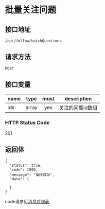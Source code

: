 # 批量关注问题

## 接口地址

`/api/follow/batchQuestions`

## 请求方法

```POST ```

## 接口变量

| name     | type     | must     | description |
|----------|:--------:|:--------:|:--------:|
| ids  | array   | yes      | 关注的问题id数组   |

### HTTP Status Code

201

## 返回体

```json5
{
  "status": true,
  "code": 1000,
  "message": "操作成功",
  "data": {
    
  }
}
``` 

code请参见[消息对照表](消息对照表.md)

